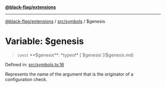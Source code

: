 [**@black-flag/extensions**](../../../README.md)

***

[@black-flag/extensions](../../../README.md) / [src/symbols](../README.md) / $genesis

# Variable: $genesis

> `const` **$genesis**: *typeof* [`$genesis`]($genesis.md)

Defined in: [src/symbols.ts:16](https://github.com/Xunnamius/black-flag-extensions/blob/a33a5cac259d02354ae51b73a38791b29225ca19/src/symbols.ts#L16)

Represents the name of the argument that is the originator of a configuration
check.
